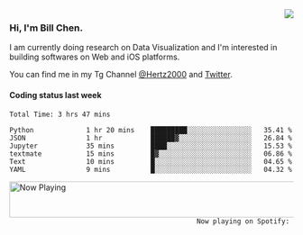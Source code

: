<img  align="right" src="https://github-readme-stats.vercel.app/api?username=BillChen2k&show_icons=false&count_private=true&hide_title=true">

### Hi, I'm Bill Chen.

I am currently doing research on Data Visualization and I'm interested in building softwares on Web and iOS platforms.

You can find me in my Tg Channel [@Hertz2000](https://t.me/Hertz2000) and [Twitter](https://twitter.com/billchen2k).

#### Coding status last week

<!--START_SECTION:waka-->

```text
Total Time: 3 hrs 47 mins

Python             1 hr 20 mins    █████████░░░░░░░░░░░░░░░░   35.41 %
JSON               1 hr            ██████▓░░░░░░░░░░░░░░░░░░   26.84 %
Jupyter            35 mins         ████░░░░░░░░░░░░░░░░░░░░░   15.53 %
textmate           15 mins         █▓░░░░░░░░░░░░░░░░░░░░░░░   06.86 %
Text               10 mins         █░░░░░░░░░░░░░░░░░░░░░░░░   04.65 %
YAML               9 mins          █░░░░░░░░░░░░░░░░░░░░░░░░   04.32 %
```

<!--END_SECTION:waka-->


<div>
<a href="https://spotify-now-playing.billchen2k.vercel.app/now-playing?open">
   <img align="right" src="https://spotify-now-playing.billchen2k.vercel.app/now-playing" width="540" height="64" alt="Now Playing">
</a>
</div>

<div>
<p align="right"><code>Now playing on Spotify: </code></p>
</div>

<!--
**BillChen2K/BillChen2K** is a ✨ _special_ ✨ repository because its `README.md` (this file) appears on your GitHub profile.

Here are some ideas to get you started:

- 🔭 I’m currently working on ...
- 🌱 I’m currently learning ...
- 👯 I’m looking to collaborate on ...
- 🤔 I’m looking for help with ...
- 💬 Ask me about ...
- 📫 How to reach me: ...
- 😄 Pronouns: ...
- ⚡ Fun fact: ...
-->
